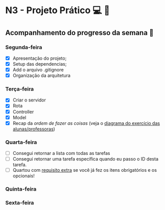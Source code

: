 # N3 - Projeto Prático 💻 :triangular_ruler:
## Acompanhamento do progresso da semana :battery:
### Segunda-feira 
- [x] Apresentação do projeto;
- [x] Setup das dependencias;
- [x] Add o arquivo .gitignore
- [x] Organização da arquitetura

### Terça-feira
- [x] Criar o servidor
- [x] Rota
- [x] Controller
- [x] Model
- [x] Recap da _ordem de fazer as coisas_ (veja o [diagrama do exercício das alunas/professoras](https://github.com/reprograma/n3-projetopratico/blob/master/revisao/n3-exercicio-professoras-estrutura-nodejs.png))
### Quarta-feira
- [ ] Consegui retornar a lista com todas as tarefas
- [ ] Consegui retornar uma tarefa específica quando eu passo o ID desta tarefa.
- [ ] Quartou com [requisito extra](https://github.com/reprograma/n3-projetopratico/blob/master/extras/extras.md) se você já fez os itens obrigatórios e os opcionais!
### Quinta-feira
### Sexta-feira
